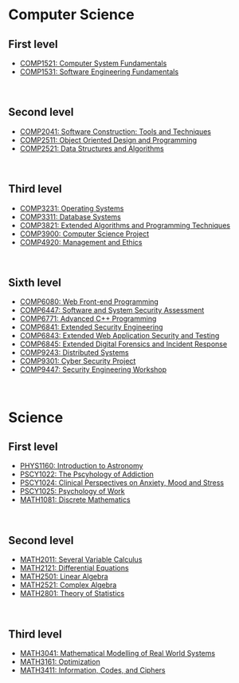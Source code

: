 # Computer Science
## First level
* [COMP1521: Computer System Fundamentals](1521)
* [COMP1531: Software Engineering Fundamentals](1531)

&nbsp;

## Second level
* [COMP2041: Software Construction: Tools and Techniques](2041)
* [COMP2511: Object Oriented Design and Programming](2511)
* [COMP2521: Data Structures and Algorithms](2521)

&nbsp;

## Third level
* [COMP3231: Operating Systems](3231)
* [COMP3311: Database Systems](3311)
* [COMP3821: Extended Algorithms and Programming Techniques](3821)
* [COMP3900: Computer Science Project](3900)
* [COMP4920: Management and Ethics](4920)

&nbsp;

## Sixth level
* [COMP6080: Web Front-end Programming](6080)
* [COMP6447: Software and System Security Assessment](6447)
* [COMP6771: Advanced C++ Programming](6771)
* [COMP6841: Extended Security Engineering](6841)
* [COMP6843: Extended Web Application Security and Testing](6843)
* [COMP6845: Extended Digital Forensics and Incident Response](6845)
* [COMP9243: Distributed Systems](9243)
* [COMP9301: Cyber Security Project](9301)
* [COMP9447: Security Engineering Workshop](9447)

&nbsp;
&nbsp;

# Science
## First level
* [PHYS1160: Introduction to Astronomy](1160)
* [PSCY1022: The Pscyhology of Addiction](1022)
* [PSCY1024: Clinical Perspectives on Anxiety, Mood and Stress](1024)
* [PSCY1025: Psychology of Work](1025)
* [MATH1081: Discrete Mathematics](1081)

&nbsp;

## Second level
* [MATH2011: Several Variable Calculus](2011)
* [MATH2121: Differential Equations](2121)
* [MATH2501: Linear Algebra](2501)
* [MATH2521: Complex Algebra](2521)
* [MATH2801: Theory of Statistics](2801)

&nbsp;

## Third level
* [MATH3041: Mathematical Modelling of Real World Systems](3041)
* [MATH3161: Optimization](3161)
* [MATH3411: Information, Codes, and Ciphers](3411)
